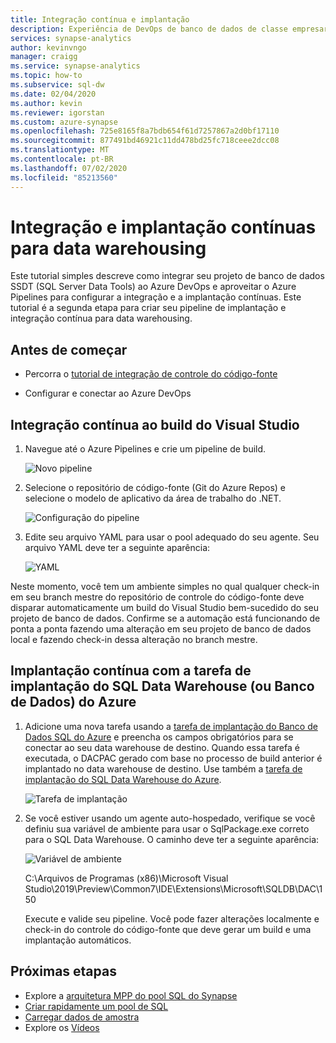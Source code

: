 ```yaml
---
title: Integração contínua e implantação
description: Experiência de DevOps de banco de dados de classe empresarial para data warehousing com suporte interno para integração e implantação contínuas usando o Azure Pipelines.
services: synapse-analytics
author: kevinvngo
manager: craigg
ms.service: synapse-analytics
ms.topic: how-to
ms.subservice: sql-dw
ms.date: 02/04/2020
ms.author: kevin
ms.reviewer: igorstan
ms.custom: azure-synapse
ms.openlocfilehash: 725e8165f8a7bdb654f61d7257867a2d0bf17110
ms.sourcegitcommit: 877491bd46921c11dd478bd25fc718ceee2dcc08
ms.translationtype: MT
ms.contentlocale: pt-BR
ms.lasthandoff: 07/02/2020
ms.locfileid: "85213560"
---
```

# <a name="continuous-integration-and-deployment-for-data-warehousing"></a>Integração e implantação contínuas para data warehousing

Este tutorial simples descreve como integrar seu projeto de banco de dados SSDT (SQL Server Data Tools) ao Azure DevOps e aproveitar o Azure Pipelines para configurar a integração e a implantação contínuas. Este tutorial é a segunda etapa para criar seu pipeline de implantação e integração contínua para data warehousing.

## <a name="before-you-begin"></a>Antes de começar

- Percorra o [tutorial de integração de controle do código-fonte](sql-data-warehouse-source-control-integration.md)

- Configurar e conectar ao Azure DevOps

## <a name="continuous-integration-with-visual-studio-build"></a>Integração contínua ao build do Visual Studio

1. Navegue até o Azure Pipelines e crie um pipeline de build.

      ![Novo pipeline](./media/sql-data-warehouse-continuous-integration-and-deployment/1-new-build-pipeline.png "Novo Pipeline")

2. Selecione o repositório de código-fonte (Git do Azure Repos) e selecione o modelo de aplicativo da área de trabalho do .NET.

      ![Configuração do pipeline](./media/sql-data-warehouse-continuous-integration-and-deployment/2-pipeline-setup.png "Configuração do pipeline")

3. Edite seu arquivo YAML para usar o pool adequado do seu agente. Seu arquivo YAML deve ter a seguinte aparência:

      ![YAML](./media/sql-data-warehouse-continuous-integration-and-deployment/3-yaml-file.png "YAML")

Neste momento, você tem um ambiente simples no qual qualquer check-in em seu branch mestre do repositório de controle do código-fonte deve disparar automaticamente um build do Visual Studio bem-sucedido do seu projeto de banco de dados. Confirme se a automação está funcionando de ponta a ponta fazendo uma alteração em seu projeto de banco de dados local e fazendo check-in dessa alteração no branch mestre.

## <a name="continuous-deployment-with-the-azure-sql-data-warehouse-or-database-deployment-task"></a>Implantação contínua com a tarefa de implantação do SQL Data Warehouse (ou Banco de Dados) do Azure

1. Adicione uma nova tarefa usando a [tarefa de implantação do Banco de Dados SQL do Azure](/azure/devops/pipelines/targets/azure-sqldb) e preencha os campos obrigatórios para se conectar ao seu data warehouse de destino. Quando essa tarefa é executada, o DACPAC gerado com base no processo de build anterior é implantado no data warehouse de destino. Use também a [tarefa de implantação do SQL Data Warehouse do Azure](https://marketplace.visualstudio.com/items?itemName=ms-sql-dw.SQLDWDeployment).

      ![Tarefa de implantação](./media/sql-data-warehouse-continuous-integration-and-deployment/4-deployment-task.png "Tarefa de implantação")

2. Se você estiver usando um agente auto-hospedado, verifique se você definiu sua variável de ambiente para usar o SqlPackage.exe correto para o SQL Data Warehouse. O caminho deve ter a seguinte aparência:

      ![Variável de ambiente](./media/sql-data-warehouse-continuous-integration-and-deployment/5-environment-variable-preview.png "Variável de ambiente")

   C:\Arquivos de Programas (x86)\Microsoft Visual Studio\2019\Preview\Common7\IDE\Extensions\Microsoft\SQLDB\DAC\150  

   Execute e valide seu pipeline. Você pode fazer alterações localmente e check-in do controle do código-fonte que deve gerar um build e uma implantação automáticos.

## <a name="next-steps"></a>Próximas etapas

- Explore a [arquitetura MPP do pool SQL do Synapse](massively-parallel-processing-mpp-architecture.md)
- [Criar rapidamente um pool de SQL](create-data-warehouse-portal.md)
- [Carregar dados de amostra](load-data-from-azure-blob-storage-using-polybase.md)
- Explore os [Vídeos](sql-data-warehouse-videos.md)
